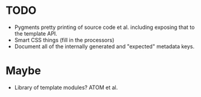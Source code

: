 # TODO #

* Pygments pretty printing of source code et al. including exposing that to the template API.
* Smart CSS things (fill in the processors)
* Document all of the internally generated and "expected" metadata keys.

# Maybe #

* Library of template modules? ATOM et al.
